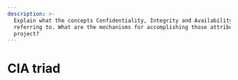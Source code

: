 ```yaml
---
description: >-
  Explain what the concepts Confidentiality, Integrity and Availability are
  referring to. What are the mechanisms for accomplishing those attributes in a
  project?
---
```


# CIA triad

